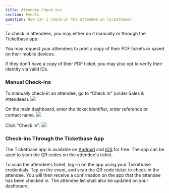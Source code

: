 ```yaml
---
title: Attendee Check-ins
section: Events
question: How can I check-in the attendee on Ticketbase?
---
```


To check in attendees, you may either do it manually or through the Ticketbase app.

You may request your attendees to print a copy of their PDF tickets or saved on their mobile devices.

If they don't have a copy of their PDF ticket, you may also opt to verify their identity via valid IDs. 

### Manual Check-ins 
To manually check-in an attendee, go to “Check In” (under Sales & Attendees).
![](http://i.imgur.com/GuzBv6B.png)

On the main dashboard, enter the ticket identifier, order reference or contact name.
![](http://i.imgur.com/rFztZb2.png)

Click "Check In".
![](http://i.imgur.com/V2Asiah.png)

### Check-ins Through the Ticketbase App

The Ticketbase app is available on [Android] and [iOS] for free. The app can be used to scan the QR codes on the attendee's ticket.

To scan the attendee's ticket, log-in on the app using your Ticketbase credentials. Tap on the event, and scan the QR code ticket to check-in the attendee. You will then receive a confirmation on the app that the attendee has been checked in. The attendee list shall also be updated on your dashboard.

[iOS]:https://itunes.apple.com/us/app/ticketbase/id888718769?mt=8
[Android]:https://play.google.com/store/apps/details?id=com.ticketbase.android&hl=en
